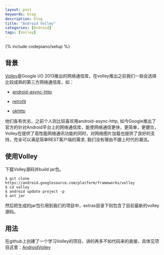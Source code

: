 ```yaml
---
layout: post
keywords: blog
description: blog
title: "Android Volley"
categories: [Android]
tags: [Volley]
---
```

{% include codepiano/setup %}

## 背景

[Volley](https://android.googlesource.com/platform/frameworks/volley)是Google I/O 2013推出的网络通信库，在volley推出之前我们一般会选择比较成熟的第三方网络通信库，如：

* [android-async-http](http://loopj.com/android-async-http/)

* [retrofit](http://square.github.io/retrofit/)

* [okhttp](http://square.github.io/okhttp/)

他们各有优劣，之前个人则比较喜欢用android-async-http, 如今Google推出了官方的针对Android平台上的网络通信库，能使网络通信更快，更简单，更健壮，Volley在提供了高性能网络通讯功能的同时，对网络图片加载也提供了良好的支持，完全可以满足简单REST客户端的需求, 我们没有理由不跟上时代的潮流。

## 使用Volley

下载Volley源码并build jar包。

    $ git clone https://android.googlesource.com/platform/frameworks/volley
    $ cd volley
    $ android update project -p
    $ ant jar

然后把生成的jar包引用到我们的项目中，extras目录下则包含了目前最新的volley源码。

## 用法

在github上创建了一个学习Volley的项目，讲的再多不如代码来的直接，具体见项目这里：[AndroidVolley](https://github.com/stormzhang/AndroidVolley)